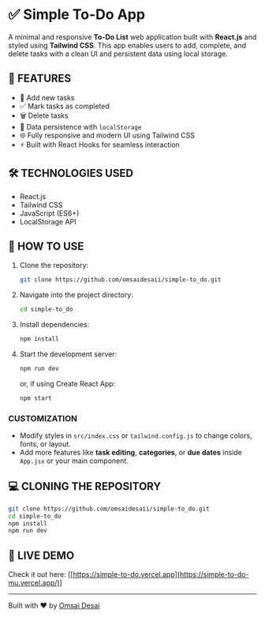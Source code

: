 # ✅ Simple To-Do App

A minimal and responsive **To-Do List** web application built with **React.js** and styled using **Tailwind CSS**. This app enables users to add, complete, and delete tasks with a clean UI and persistent data using local storage.

## 🚀 FEATURES

- 📝 Add new tasks  
- ✅ Mark tasks as completed  
- 🗑️ Delete tasks  
- 💾 Data persistence with `localStorage`  
- 🌐 Fully responsive and modern UI using Tailwind CSS  
- ⚡ Built with React Hooks for seamless interaction  

## 🛠️ TECHNOLOGIES USED

- React.js  
- Tailwind CSS  
- JavaScript (ES6+)  
- LocalStorage API  

## 🔧 HOW TO USE

1. Clone the repository:
   ```bash
   git clone https://github.com/omsaidesaii/simple-to_do.git
   ```

2. Navigate into the project directory:
   ```bash
   cd simple-to_do
   ```

3. Install dependencies:
   ```bash
   npm install
   ```

4. Start the development server:
   ```bash
   npm run dev
   ```
   or, if using Create React App:
   ```bash
   npm start
   ```

### **CUSTOMIZATION**

- Modify styles in `src/index.css` or `tailwind.config.js` to change colors, fonts, or layout.  
- Add more features like **task editing**, **categories**, or **due dates** inside `App.jsx` or your main component.

## 💻 CLONING THE REPOSITORY

```bash
git clone https://github.com/omsaidesaii/simple-to_do.git
cd simple-to_do
npm install
npm run dev
```

## 📌 LIVE DEMO

Check it out here: [[https://simple-to-do.vercel.app](https://simple-to-do-mu.vercel.app/)] <!-- Replace with your actual deployment link -->

---

Built with ❤️ by [Omsai Desai](https://github.com/omsaidesaii)
